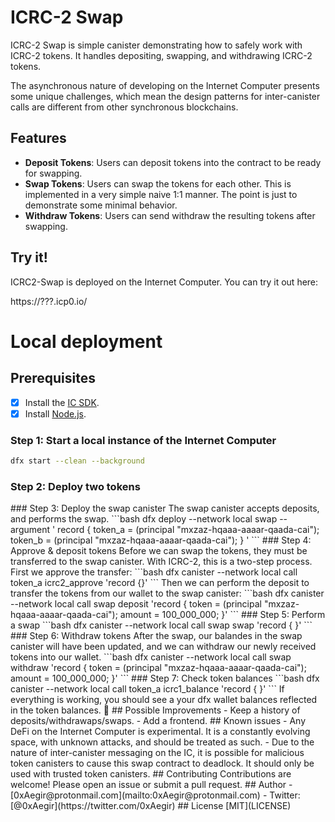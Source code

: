 # ICRC-2 Swap

ICRC-2 Swap is simple canister demonstrating how to safely work with ICRC-2
tokens. It handles depositing, swapping, and withdrawing ICRC-2 tokens.

The asynchronous nature of developing on the Internet Computer presents some
unique challenges, which mean the design patterns for inter-canister calls are
different from other synchronous blockchains.

## Features

- **Deposit Tokens**: Users can deposit tokens into the contract to be ready for
  swapping.
- **Swap Tokens**: Users can swap the tokens for each other. This is implemented
  in a very simple naive 1:1 manner. The point is just to demonstrate some
  minimal behavior.
- **Withdraw Tokens**: Users can send withdraw the resulting tokens after
  swapping.

## Try it!

ICRC2-Swap is deployed on the Internet Computer. You can try it out here:

https://???.icp0.io/

# Local deployment

## Prerequisites

- [x] Install the [IC SDK](https://internetcomputer.org/docs/current/developer-docs/setup/install/index.mdx).
- [x] Install [Node.js](https://nodejs.org/en/).

### Step 1: Start a local instance of the Internet Computer

```bash
dfx start --clean --background
```

### Step 2: Deploy two tokens

<!-- TODO: Deploy two ICRC-2 tokens here --!>

### Step 3: Deploy the swap canister

The swap canister accepts deposits, and performs the swap.

```bash
dfx deploy --network local swap --argument '
  record {
   token_a = (principal "mxzaz-hqaaa-aaaar-qaada-cai");
   token_b = (principal "mxzaz-hqaaa-aaaar-qaada-cai");
  }
'
```

### Step 4: Approve & deposit tokens

Before we can swap the tokens, they must be transferred to the swap canister.
With ICRC-2, this is a two-step process. First we approve the transfer:

```bash
dfx canister --network local call token_a icrc2_approve 'record {}'
```

Then we can perform the deposit to transfer the tokens from our wallet to the swap canister:

<!-- TODO: Explain e8s a bit here --!>

```bash
dfx canister --network local call swap deposit 'record {
   token = (principal "mxzaz-hqaaa-aaaar-qaada-cai");
   amount = 100_000_000;
}'
```

### Step 5: Perform a swap

```bash
dfx canister --network local call swap swap 'record {
}'
```

### Step 6: Withdraw tokens

After the swap, our balandes in the swap canister will have been updated, and we
can withdraw our newly received tokens into our wallet.

```bash
dfx canister --network local call swap withdraw 'record {
   token = (principal "mxzaz-hqaaa-aaaar-qaada-cai");
   amount = 100_000_000;
}'
```

### Step 7: Check token balances

```bash
dfx canister --network local call token_a icrc1_balance 'record {
}'
```

If everything is working, you should see a your dfx wallet balances reflected in
the token balances.

🎉

## Possible Improvements

- Keep a history of deposits/withdrawaps/swaps.
- Add a frontend.

## Known issues

- Any DeFi on the Internet Computer is experimental. It is a constantly evolving
  space, with unknown attacks, and should be treated as such.
- Due to the nature of inter-canister messaging on the IC, it is possible for
  malicious token canisters to cause this swap contract to deadlock. It should
  only be used with trusted token canisters.

## Contributing

Contributions are welcome! Please open an issue or submit a pull request.

## Author

- [0xAegir@protonmail.com](mailto:0xAegir@protonmail.com)
- Twitter: [@0xAegir](https://twitter.com/0xAegir)

## License

[MIT](LICENSE)
